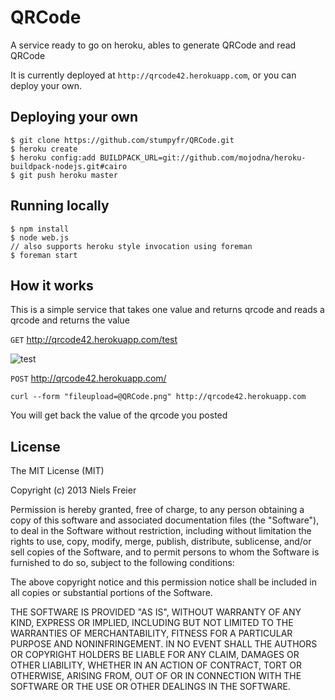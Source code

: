 QRCode
======

A service ready to go on heroku, ables to generate QRCode and read QRCode

It is currently deployed at `http://qrcode42.herokuapp.com`, or you can deploy your own.

## Deploying your own

	$ git clone https://github.com/stumpyfr/QRCode.git
	$ heroku create
	$ heroku config:add BUILDPACK_URL=git://github.com/mojodna/heroku-buildpack-nodejs.git#cairo
	$ git push heroku master
	
## Running locally

	$ npm install
	$ node web.js
	// also supports heroku style invocation using foreman
	$ foreman start
	
## How it works

This is a simple service that takes one value and returns qrcode and reads a qrcode and returns the value

`GET` http://qrcode42.herokuapp.com/test

![test](http://qrcode42.herokuapp.com/test "QRCode for 'Test'")

`POST` http://qrcode42.herokuapp.com/

`curl --form "fileupload=@QRCode.png" http://qrcode42.herokuapp.com`

You will get back the value of the qrcode you posted

## License

The MIT License (MIT)

Copyright (c) 2013 Niels Freier

Permission is hereby granted, free of charge, to any person obtaining a copy
of this software and associated documentation files (the "Software"), to deal
in the Software without restriction, including without limitation the rights
to use, copy, modify, merge, publish, distribute, sublicense, and/or sell
copies of the Software, and to permit persons to whom the Software is
furnished to do so, subject to the following conditions:

The above copyright notice and this permission notice shall be included in
all copies or substantial portions of the Software.

THE SOFTWARE IS PROVIDED "AS IS", WITHOUT WARRANTY OF ANY KIND, EXPRESS OR
IMPLIED, INCLUDING BUT NOT LIMITED TO THE WARRANTIES OF MERCHANTABILITY,
FITNESS FOR A PARTICULAR PURPOSE AND NONINFRINGEMENT. IN NO EVENT SHALL THE
AUTHORS OR COPYRIGHT HOLDERS BE LIABLE FOR ANY CLAIM, DAMAGES OR OTHER
LIABILITY, WHETHER IN AN ACTION OF CONTRACT, TORT OR OTHERWISE, ARISING FROM,
OUT OF OR IN CONNECTION WITH THE SOFTWARE OR THE USE OR OTHER DEALINGS IN
THE SOFTWARE.
